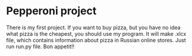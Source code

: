 # Pepperoni project
There is my first project.
If you want to buy pizza, but you have no idea what pizza is the cheapest, you should use my program.
It will make .xlcx file, which contains information about pizza in Russian online stores.
Just run run.py file. Bon appetit!!
